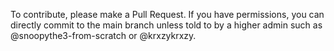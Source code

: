 To contribute, please make a Pull Request. If you have permissions, you can directly commit to the main branch unless told to by a higher admin such as @snoopythe3-from-scratch or @krxzykrxzy.
